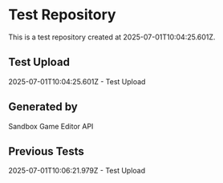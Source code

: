# Test Repository

This is a test repository created at 2025-07-01T10:04:25.601Z.

## Test Upload
2025-07-01T10:04:25.601Z - Test Upload

## Generated by
Sandbox Game Editor API

## Previous Tests

2025-07-01T10:06:21.979Z - Test Upload
